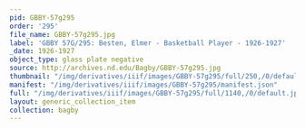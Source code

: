 ```yaml
---
pid: GBBY-57g295
order: '295'
file_name: GBBY-57g295.jpg
label: 'GBBY 57G/295: Besten, Elmer - Basketball Player - 1926-1927'
_date: 1926-1927
object_type: glass plate negative
source: http://archives.nd.edu/Bagby/GBBY-57g295.jpg
thumbnail: "/img/derivatives/iiif/images/GBBY-57g295/full/250,/0/default.jpg"
manifest: "/img/derivatives/iiif/images/GBBY-57g295/manifest.json"
full: "/img/derivatives/iiif/images/GBBY-57g295/full/1140,/0/default.jpg"
layout: generic_collection_item
collection: bagby
---
```

